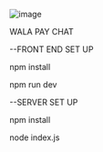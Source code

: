 ![image](https://github.com/jungil13/IPT/assets/145642451/81373c44-e6d3-43fc-8375-45ed313d49d8)

WALA PAY CHAT 



--FRONT END SET UP

npm install

npm run dev

--SERVER SET UP


npm install


node index.js




